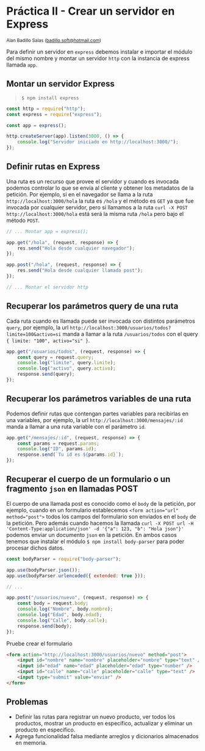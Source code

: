 # Práctica II - Crear un servidor en Express

<small>Alan Badillo Salas (badillo.soft@hotmail.com)</small>

Para definir un servidor en `express` debemos instalar e importar el módulo del mismo nombre y montar un servidor `http` con la instancia de express llamada `app`.

## Montar un servidor Express

> `$ npm install express`

~~~js
const http = require("http");
const express = require("express");

const app = express();

http.createServer(app).listen(3000, () => {
    console.log("Servidor iniciado en http://localhost:3000/");
});
~~~

## Definir rutas en Express

Una ruta es un recurso que provee el servidor y cuando es invocada podemos controlar lo que se envía al cliente y obtener los metadatos de la petición. Por ejemplo, si en el navegador se llama a la ruta `http://localhost:3000/hola` la ruta es `/hola` y el método es `GET` ya que fue invocada por cualquier servidor, pero si llamamos a la ruta `curl -X POST http://localhost:3000/hola` está será la misma ruta `/hola` pero bajo el método `POST`.

~~~js
// ... Montar app = express();

app.get("/hola", (request, response) => {
    res.send("Hola desde cualquier navegador");
});

app.post("/hola", (request, response) => {
    res.send("Hola desde cualquier llamada post");
});

// ... Montar el servidor http
~~~

## Recuperar los parámetros query de una ruta

Cada ruta cuando es llamada puede ser invocada con distintos parámetros `query`, por ejemplo, la url `http://localhost:3000/usuarios/todos?limite=100&activo=si` manda a llamar a la ruta `/usuarios/todos` con el query `{ limite: "100", activo="si" }`.

~~~js
app.get("/usuarios/todos", (request, response) => {
    const query = request.query;
    console.log("limite", query.limite);
    console.log("activo", query.activo);
    response.send(query);
});
~~~

## Recuperar los parámetros variables de una ruta

Podemos definir rutas que contengan partes variables para recibirlas en una variables, por ejemplo, la url `http://localhost:3000/mensajes/:id` manda a llamar a una ruta variable con el parámetro `id`.

~~~js
app.get("/mensajes/:id", (request, response) => {
    const params = request.params;
    console.log("ID", params.id);
    response.send(`Tu id es ${params.id}`);
});
~~~

## Recuperar el cuerpo de un formulario o un fragmento `json` en llamadas POST

El cuerpo de una llamada post es conocido como el `body` de la petición, por ejemplo, cuando en un formulario establecemos `<form action="url" method="post">` todos los campos del formulario son enviados en el `body` de la petición. Pero además cuando hacemos la llamada `curl -X POST url -H 'Content-Type:application/json' -d '{"a": 123, "b": "Hola json"}'` podemos enviar un documento `json` en la petición. En ambos casos tenemos que instalar el módulo `$ npm install body-parser` para poder procesar dichos datos.

~~~js
const bodyParser = require("body-parser");

app.use(bodyParser.json());
app.use(bodyParser.urlencoded({ extended: true }));

// ...

app.post("/usuarios/nuevo", (request, response) => {
    const body = request.body;
    console.log("Nombre", body.nombre);
    console.log("Edad", body.edad);
    console.log("Calle", body.calle);
    response.send(body);
});
~~~

Pruebe crear el formulario

~~~html
<form action="http://localhost:3000/usuarios/nuevo" method="post">
    <input id="nombre" name="nombre" placeholder="nombre" type="text" />
    <input id="edad" name="edad" placeholder="edad" type="number" />
    <input id="calle" name="calle" placeholder="calle" type="text" />
    <input type="submit" value="enviar" />
</form>
~~~

## Problemas

* Definir las rutas para registrar un nuevo producto, ver todos los productos, mostrar un producto en específico, actualizar y eliminar un producto en específico.
* Agrega funcionalidad falsa mediante arreglos y dicionarios almacenados en memoria.